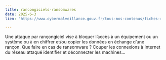 ```yaml
---
title: rancongiciels-ransomwares
date: 2025-6-3
lien: "https://www.cybermalveillance.gouv.fr/tous-nos-contenus/fiches-reflexes/rancongiciels-ransomwares"

---
```


Une attaque par rançongiciel vise à bloquer l’accès à un équipement ou un système
ou à en chiffrer et/ou copier les données
en échange d’une rançon. Que faire en cas de ransomware ? Couper les connexions à Internet du réseau attaqué
identifier et déconnecter les machines…
